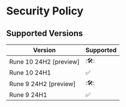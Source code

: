 # Security Policy

## Supported Versions

| Version | Supported          |
| ------- | ------------------ |
| Rune 10 24H2 [preview]  | :🛠️: |
| Rune 10 24H1   | :white_check_mark: |
| Rune 9 24H2 [preview]   | :🛠️: |
| Rune 9 24H1   | :white_check_mark: |

